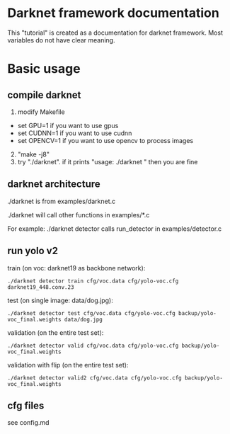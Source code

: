 # Darknet framework documentation
This "tutorial" is created as a documentation for darknet framework. Most variables do not have clear meaning.

# Basic usage
## compile darknet
1. modify Makefile
* set GPU=1 if you want to use gpus
* set CUDNN=1 if you want to use cudnn
* set OPENCV=1 if you want to use opencv to process images
2. "make -j8"
3. try "./darknet". if it prints "usage: ./darknet <function>" then you are fine

## darknet architecture
./darknet is from examples/darknet.c

./darknet <function> will call other functions in examples/*.c
  
For example: ./darknet detector calls run_detector in examples/detector.c

## run yolo v2
train (on voc: darknet19 as backbone network):
```
./darknet detector train cfg/voc.data cfg/yolo-voc.cfg darknet19_448.conv.23
```
test (on single image: data/dog.jpg):
```
./darknet detector test cfg/voc.data cfg/yolo-voc.cfg backup/yolo-voc_final.weights data/dog.jpg
```
validation (on the entire test set):
```
./darknet detector valid cfg/voc.data cfg/yolo-voc.cfg backup/yolo-voc_final.weights
```
validation with flip (on the entire test set):
```
./darknet detector valid2 cfg/voc.data cfg/yolo-voc.cfg backup/yolo-voc_final.weights
```

## cfg files
see config.md

